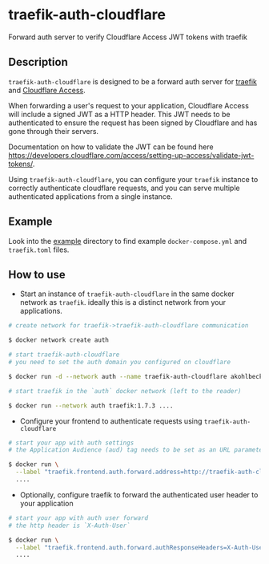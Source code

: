# traefik-auth-cloudflare

Forward auth server to verify Cloudflare Access JWT tokens with traefik

## Description

`traefik-auth-cloudflare` is designed to be a forward auth server for [traefik](https://github.com/containous/traefik) and [Cloudflare Access](https://www.cloudflare.com/products/cloudflare-access/).

When forwarding a user's request to your application, Cloudflare Access will include a signed JWT as a HTTP header. This JWT needs to be authenticated to ensure the request has been signed by Cloudflare and has gone through their servers.

Documentation on how to validate the JWT can be found here https://developers.cloudflare.com/access/setting-up-access/validate-jwt-tokens/.

Using `traefik-auth-cloudflare`, you can configure your `traefik` instance to correctly authenticate cloudflare requests, and you can serve multiple authenticated applications from a single instance.

## Example

Look into the [example](example/) directory to find example `docker-compose.yml` and `traefik.toml` files.

## How to use

- Start an instance of `traefik-auth-cloudflare` in the same docker network as `traefik`. ideally this is a distinct network from your applications.

```bash
# create network for traefik->traefik-auth-cloudflare communication

$ docker network create auth

# start traefik-auth-cloudflare
# you need to set the auth domain you configured on cloudflare

$ docker run -d --network auth --name traefik-auth-cloudflare akohlbecker/traefik-auth-cloudflare --auth-domain https://foo.cloudflareaccess.com

# start traefik in the `auth` docker network (left to the reader)

$ docker run --network auth traefik:1.7.3 ....
```

- Configure your frontend to authenticate requests using `traefik-auth-cloudflare`

```bash
# start your app with auth settings
# the Application Audience (aud) tag needs to be set as an URL parameter: `/auth/{audience}`

$ docker run \
  --label "traefik.frontend.auth.forward.address=http://traefik-auth-cloudflare/auth/a83fd537ee93f21e86e51ab3c88f84ef07fd388865c7d0c3236947a8cf79daf5" \
  ....
```

- Optionally, configure traefik to forward the authenticated user header to your application

```bash
# start your app with auth user forward
# the http header is `X-Auth-User`

$ docker run \
  --label "traefik.frontend.auth.forward.authResponseHeaders=X-Auth-User" \
  ....
```
